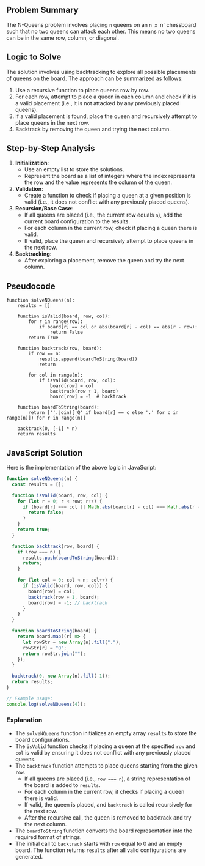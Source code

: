 ## Problem Summary

The N-Queens problem involves placing `n` queens on an `n x `n` chessboard such that no two queens can attack each other. This means no two queens can be in the same row, column, or diagonal.

## Logic to Solve

The solution involves using backtracking to explore all possible placements of queens on the board. The approach can be summarized as follows:

1. Use a recursive function to place queens row by row.
2. For each row, attempt to place a queen in each column and check if it is a valid placement (i.e., it is not attacked by any previously placed queens).
3. If a valid placement is found, place the queen and recursively attempt to place queens in the next row.
4. Backtrack by removing the queen and trying the next column.

## Step-by-Step Analysis

1. **Initialization**:
   - Use an empty list to store the solutions.
   - Represent the board as a list of integers where the index represents the row and the value represents the column of the queen.
2. **Validation**:
   - Create a function to check if placing a queen at a given position is valid (i.e., it does not conflict with any previously placed queens).
3. **Recursion/Base Case**:
   - If all queens are placed (i.e., the current row equals `n`), add the current board configuration to the results.
   - For each column in the current row, check if placing a queen there is valid.
   - If valid, place the queen and recursively attempt to place queens in the next row.
4. **Backtracking**:
   - After exploring a placement, remove the queen and try the next column.

## Pseudocode

```
function solveNQueens(n):
    results = []

    function isValid(board, row, col):
        for r in range(row):
            if board[r] == col or abs(board[r] - col) == abs(r - row):
                return False
        return True

    function backtrack(row, board):
        if row == n:
            results.append(boardToString(board))
            return

        for col in range(n):
            if isValid(board, row, col):
                board[row] = col
                backtrack(row + 1, board)
                board[row] = -1  # backtrack

    function boardToString(board):
        return [''.join(['Q' if board[r] == c else '.' for c in range(n)]) for r in range(n)]

    backtrack(0, [-1] * n)
    return results
```

## JavaScript Solution

Here is the implementation of the above logic in JavaScript:

```javascript
function solveNQueens(n) {
  const results = [];

  function isValid(board, row, col) {
    for (let r = 0; r < row; r++) {
      if (board[r] === col || Math.abs(board[r] - col) === Math.abs(r - row)) {
        return false;
      }
    }
    return true;
  }

  function backtrack(row, board) {
    if (row === n) {
      results.push(boardToString(board));
      return;
    }

    for (let col = 0; col < n; col++) {
      if (isValid(board, row, col)) {
        board[row] = col;
        backtrack(row + 1, board);
        board[row] = -1; // backtrack
      }
    }
  }

  function boardToString(board) {
    return board.map((r) => {
      let rowStr = new Array(n).fill(".");
      rowStr[r] = "Q";
      return rowStr.join("");
    });
  }

  backtrack(0, new Array(n).fill(-1));
  return results;
}

// Example usage:
console.log(solveNQueens(4));
```

### Explanation

- The `solveNQueens` function initializes an empty array `results` to store the board configurations.
- The `isValid` function checks if placing a queen at the specified `row` and `col` is valid by ensuring it does not conflict with any previously placed queens.
- The `backtrack` function attempts to place queens starting from the given `row`.
  - If all queens are placed (i.e., `row === n`), a string representation of the board is added to `results`.
  - For each column in the current row, it checks if placing a queen there is valid.
  - If valid, the queen is placed, and `backtrack` is called recursively for the next row.
  - After the recursive call, the queen is removed to backtrack and try the next column.
- The `boardToString` function converts the board representation into the required format of strings.
- The initial call to `backtrack` starts with `row` equal to 0 and an empty board. The function returns `results` after all valid configurations are generated.
